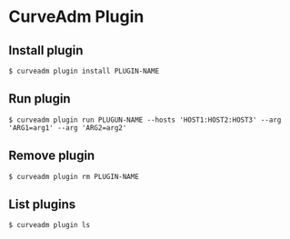 # CurveAdm Plugin

Install plugin
---

```shell
$ curveadm plugin install PLUGIN-NAME
```

Run plugin
---

```shell
$ curveadm plugin run PLUGUN-NAME --hosts 'HOST1:HOST2:HOST3' --arg 'ARG1=arg1' --arg 'ARG2=arg2'
```

Remove plugin
---

```shell
$ curveadm plugin rm PLUGIN-NAME
```

List plugins
---

```shell
$ curveadm plugin ls
```

